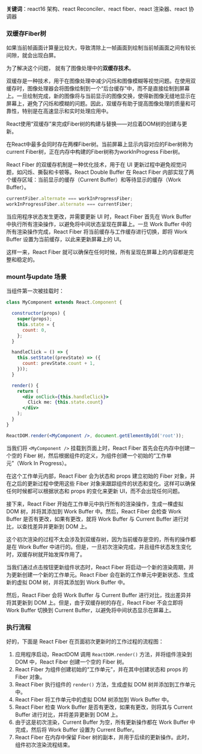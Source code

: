 **关键词**：react16 架构、react Reconciler、react fiber、react 渲染器、react 协调器

### 双缓存Fiber树

如果当前帧画面计算量比较大，导致清除上一帧画面到绘制当前帧画面之间有较长间隙，就会出现白屏。

为了解决这个问题， 就有了图像处理中的**双缓存技术**。               

双缓存是一种技术，用于在图像处理中减少闪烁和图像模糊等视觉问题。在使用双缓存时，图像处理器会将图像绘制到一个“后台缓存”中，而不是直接绘制到屏幕上。一旦绘制完成，新的图像将与当前显示的图像交换，使得新图像无缝地显示在屏幕上，避免了闪烁和模糊的问题。因此，双缓存有助于提高图像处理的质量和可靠性，特别是在高速显示和实时处理应用中。

React使用“双缓存”来完成Fiber树的构建与替换——对应着DOM树的创建与更新。


在React中最多会同时存在两棵Fiber树。当前屏幕上显示内容对应的Fiber树称为current Fiber树，正在内存中构建的Fiber树称为workInProgress Fiber树。

React Fiber 的双缓存机制是一种优化技术，用于在 UI 更新过程中避免视觉问题，如闪烁、撕裂和卡顿等。React Double Buffer 在 React Fiber 内部实现了两个缓存区域：当前显示的缓存（Current Buffer）和等待显示的缓存（Work Buffer）。

```js
currentFiber.alternate === workInProgressFiber;
workInProgressFiber.alternate === currentFiber;
```


当应用程序状态发生更改，并需要更新 UI 时，React Fiber 首先在 Work Buffer 中执行所有渲染操作，以避免将中间状态呈现在屏幕上。一旦 Work Buffer 中的所有渲染操作完成，React Fiber 将当前缓存与工作缓存进行切换，即将 Work Buffer 设置为当前缓存，以此来更新屏幕上的 UI。

这样一来，React Fiber 就可以确保在任何时候，所有呈现在屏幕上的内容都是完整和稳定的。

### mount与update 场景

当组件第一次被挂载时：

```jsx
class MyComponent extends React.Component {

  constructor(props) {
    super(props);
    this.state = {
      count: 0,
    };
  }

  handleClick = () => {
    this.setState((prevState) => ({
      count: prevState.count + 1,
    }));
  }

  render() {
    return (
      <div onClick={this.handleClick}>
        Click me: {this.state.count}
      </div>
    );
  }
}

ReactDOM.render(<MyComponent />, document.getElementById('root'));
```

当我们将 `<MyComponent />` 挂载到页面上时，React Fiber 首先会在内存中创建一个空的 Fiber 树，然后根据组件的定义，为组件创建一个初始的“工作单元”（Work In Progress）。

在这个工作单元内部，React Fiber 会为状态和 props 建立初始的 Fiber 对象，并在之后的更新过程中使用这些 Fiber 对象来跟踪组件的状态和变化。这样可以确保任何时候都可以根据状态和 props 的变化来更新 UI，而不会出现任何问题。

接下来，React Fiber 开始在工作单元中执行所有的渲染操作，生成一棵虚拟 DOM 树，并将其添加到 Work Buffer 中。然后，React Fiber 会检查 Work Buffer 是否有更改，如果有更改，就将 Work Buffer 与 Current Buffer 进行对比，以查找差异并更新到 DOM 上。

这个初次渲染的过程不太会涉及到双缓存树，因为当前缓存是空的，所有的操作都是在 Work Buffer 中进行的。但是，一旦初次渲染完成，并且组件状态发生变化时，双缓存树就开始发挥作用了。

当我们通过点击按钮更新组件状态时，React Fiber 将启动一个新的渲染周期，并为更新创建一个新的工作单元。React Fiber 会在新的工作单元中更新状态、生成新的虚拟 DOM 树，并将其添加到 Work Buffer 中。

然后，React Fiber 会将 Work Buffer 与 Current Buffer 进行对比，找出差异并将其更新到 DOM 上。但是，由于双缓存树的存在，React Fiber 不会立即将 Work Buffer 切换到 Current Buffer，以避免将中间状态显示在屏幕上。

### 执行流程
好的，下面是 React Fiber 在页面初次更新时的工作过程的流程图：

1. 应用程序启动，ReactDOM 调用 `ReactDOM.render()` 方法，并将组件渲染到 DOM 中，React Fiber 创建一个空的 Fiber 树。
2. React Fiber 为组件创建初始的“工作单元”，并在其中创建状态和 props 的 Fiber 对象。
3. React Fiber 执行组件的 `render()` 方法，生成虚拟 DOM 树并添加到工作单元中。
4. React Fiber 将工作单元中的虚拟 DOM 树添加到 Work Buffer 中。
5. React Fiber 检查 Work Buffer 是否有更改，如果有更改，则将其与 Current Buffer 进行对比，并将差异更新到 DOM 上。
6. 由于这是初次渲染，Current Buffer 为空，所有更新操作都在 Work Buffer 中完成，然后将 Work Buffer 设置为 Current Buffer。
7. React Fiber 在内存中保留 Fiber 树的副本，并用于后续的更新操作。此时，组件初次渲染流程结束。



